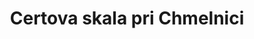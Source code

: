 ---
title: 'Certova skala pri Chmelnici'
description: 'Certova skala pri Chmelnici'
pubDate: 'Oct 4 2024'
---